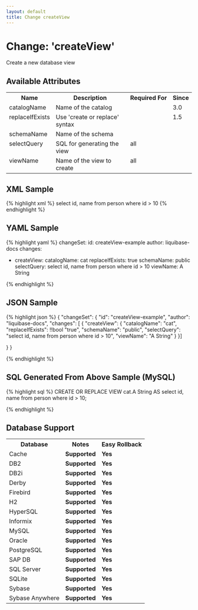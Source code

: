 ```yaml
---
layout: default
title: Change createView
---
```


<!-- ====================================================== -->
<!-- GENERATED BY ChangeDocGenerator DO NOT MODIFY MANUALLY -->
<!-- ====================================================== -->

# Change: 'createView'

Create a new database view

## Available Attributes ##

<table>
<tr><th>Name</th><th>Description</th><th>Required&nbsp;For</th><th>Since</th></tr>
<tr><td style='vertical-align: top'>catalogName</td><td>Name of the catalog</td><td style='vertical-align: top'></td><td style='vertical-align: top'>3.0</td></tr>
<tr><td style='vertical-align: top'>replaceIfExists</td><td>Use 'create or replace' syntax</td><td style='vertical-align: top'></td><td style='vertical-align: top'>1.5</td></tr>
<tr><td style='vertical-align: top'>schemaName</td><td>Name of the schema</td><td style='vertical-align: top'></td><td style='vertical-align: top'></td></tr>
<tr><td style='vertical-align: top'>selectQuery</td><td>SQL for generating the view</td><td style='vertical-align: top'>all</td><td style='vertical-align: top'></td></tr>
<tr><td style='vertical-align: top'>viewName</td><td>Name of the view to create</td><td style='vertical-align: top'>all</td><td style='vertical-align: top'></td></tr>
</table>

## XML Sample ##

{% highlight xml %}
<changeSet author="liquibase-docs" id="createView-example">
    <createView catalogName="cat"
            replaceIfExists="true"
            schemaName="public"
            viewName="A String">select id, name from person where id > 10</createView>
</changeSet>
{% endhighlight %}

## YAML Sample ##

{% highlight yaml %}
changeSet:
  id: createView-example
  author: liquibase-docs
  changes:
  - createView:
      catalogName: cat
      replaceIfExists: true
      schemaName: public
      selectQuery: select id, name from person where id > 10
      viewName: A String

{% endhighlight %}

## JSON Sample ##

{% highlight json %}
{
  "changeSet": {
    "id": "createView-example",
    "author": "liquibase-docs",
    "changes": [
      {
        "createView": {
          "catalogName": "cat",
          "replaceIfExists": !!bool "true",
          "schemaName": "public",
          "selectQuery": "select id, name from person where id > 10",
          "viewName": "A String"
        }
      }]
    
  }
}

{% endhighlight %}

## SQL Generated From Above Sample (MySQL)

{% highlight sql %}
CREATE OR REPLACE VIEW cat.A String AS select id,
 name from person where id > 10;


{% endhighlight %}

## Database Support

<table style='border:1;'>
<tr><th>Database</th><th>Notes</th><th>Easy Rollback</th></tr>
<tr><td>Cache</td><td><b>Supported</b></td><td><b>Yes</b></td></tr>
<tr><td>DB2</td><td><b>Supported</b></td><td><b>Yes</b></td></tr>
<tr><td>DB2i</td><td><b>Supported</b></td><td><b>Yes</b></td></tr>
<tr><td>Derby</td><td><b>Supported</b></td><td><b>Yes</b></td></tr>
<tr><td>Firebird</td><td><b>Supported</b></td><td><b>Yes</b></td></tr>
<tr><td>H2</td><td><b>Supported</b></td><td><b>Yes</b></td></tr>
<tr><td>HyperSQL</td><td><b>Supported</b></td><td><b>Yes</b></td></tr>
<tr><td>Informix</td><td><b>Supported</b></td><td><b>Yes</b></td></tr>
<tr><td>MySQL</td><td><b>Supported</b></td><td><b>Yes</b></td></tr>
<tr><td>Oracle</td><td><b>Supported</b></td><td><b>Yes</b></td></tr>
<tr><td>PostgreSQL</td><td><b>Supported</b></td><td><b>Yes</b></td></tr>
<tr><td>SAP DB</td><td><b>Supported</b></td><td><b>Yes</b></td></tr>
<tr><td>SQL Server</td><td><b>Supported</b></td><td><b>Yes</b></td></tr>
<tr><td>SQLite</td><td><b>Supported</b></td><td><b>Yes</b></td></tr>
<tr><td>Sybase</td><td><b>Supported</b></td><td><b>Yes</b></td></tr>
<tr><td>Sybase Anywhere</td><td><b>Supported</b></td><td><b>Yes</b></td></tr>
</table>
